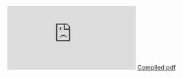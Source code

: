 ![Compiled pdf](http://github.com/JayceHN/bbc.com/blob/master/INGI1341_P2.pdf)
[Compiled pdf](bbc.com/INGI1341_P2.pdf)
<object width="400" height="400" data="http://github.com/JayceHN/bbc.com/blob/master/INGI1341_P2.pdf"></object>
